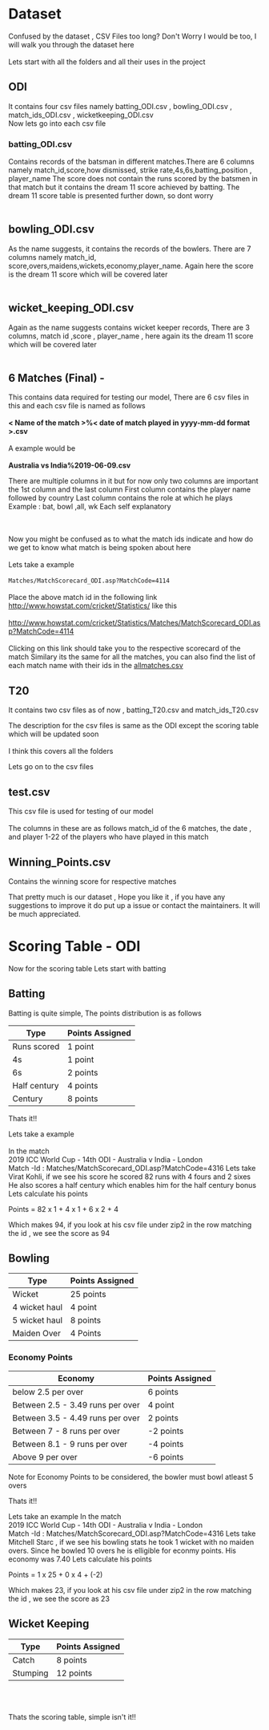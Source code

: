 # Dataset

Confused by the dataset , CSV Files too long? Don't Worry I would be too, I will walk you through the dataset here
</br></br>
Lets start with all the folders and all their uses in the project

## ODI

It contains four csv files namely batting_ODI.csv , bowling_ODI.csv , match_ids_ODI.csv , wicketkeeping_ODI.csv </br>
Now lets go into each csv file
		 
### batting_ODI.csv
Contains records of the batsman in different matches.There are 6 columns namely match_id,score,how dismissed, strike rate,4s,6s,batting_position , player_name
The score does not contain the runs scored by the batsmen in that match but it contains the dream 11 score achieved by batting.
The dream 11 score table is presented further down, so dont worry 
</br></br>
## bowling_ODI.csv 
As the name suggests, it contains the records of the bowlers. There are 7 columns namely match_id, score,overs,maidens,wickets,economy,player_name. Again here the score is the dream 11 score which will be covered later
</br></br>
## wicket_keeping_ODI.csv
Again as the name suggests contains wicket keeper records, There are 3 columns, match id ,score , player_name , here again its the dream 11 score which will be covered later
</br></br>
## 6 Matches (Final) - 
This contains data required for testing our model, There are 6 csv files in this and each csv file is named as follows 
</br></br>
**< Name of the match >%< date of match played in yyyy-mm-dd format >.csv**
</br></br>A example would be </br></br>
**Australia vs India%2019-06-09.csv**

There are multiple columns in it but for now only two columns are important the 1st column and the last column
First column contains the player name followed by country 
Last column contains the role at which he plays 
Example : bat, bowl ,all, wk
Each self explanatory

</br></br>
Now you might be confused as to what the match ids indicate and how do we get to know what match is being spoken about here </br></br>Lets take a example
		 </br><br>
		 ```
		 Matches/MatchScorecard_ODI.asp?MatchCode=4114 
		 ```
		</br></br>
		 Place the above match id in the following link http://www.howstat.com/cricket/Statistics/ like this
		</br></br>
		http://www.howstat.com/cricket/Statistics/Matches/MatchScorecard_ODI.asp?MatchCode=4114
		</br>	</br>
		Clicking on this link should take you to the respective scorecard of the match
		Similary its the same for all the matches, you can also find the list of each match name with their ids in the [allmatches.csv](https://github.com/lucasace/Best11-Fantasycricket/blob/master/allmatches.csv)

## T20

It contains two csv files as of now , batting_T20.csv and match_ids_T20.csv

The description for the csv files is same as the ODI except the scoring table which will be updated soon
</br></br>
I think this covers all the folders

Lets go on to the csv files

## test.csv

This csv file is used for testing of our model</br></br>The columns in these are as follows match_id of the 6 matches, the date , and player 1-22 of the players who have played in this match

## Winning_Points.csv
Contains the winning score for respective matches

That pretty much is our dataset , Hope you like it , if you have any suggestions to improve it do put up a issue or contact the maintainers. It will be much appreciated. 


# Scoring Table - ODI

Now for the scoring table
Lets start with batting

## Batting

Batting is quite simple, The points distribution is as follows

| Type | Points Assigned |
| ---- | --------------- |
| Runs scored | 1 point    |
| 4s   | 1 point     |
| 6s   | 2 points    |
| Half century| 4 points |
| Century | 8 points |
</vr>
Thats it!!

Lets take a example</br></br>
In the match   	
2019 ICC World Cup - 14th ODI - Australia v India - London
</br>
Match -Id : Matches/MatchScorecard_ODI.asp?MatchCode=4316
Lets take Virat Kohli, if we see his score he scored 82 runs with 4 fours and 2 sixes
He also scores a half century which enables him for the half century bonus
Lets calculate his points

Points  =  82 x 1 + 4 x 1  + 6 x 2  + 4 

 Which makes 94, if you look at his csv file under zip2 in the row matching the id , we see the score as 94

## Bowling

| Type | Points Assigned |
| ---- | --------------- |
| Wicket | 25 points    |
| 4 wicket haul   | 4 point     |
| 5 wicket haul   | 8 points    |
| Maiden Over     | 4 Points    |

### Economy Points

| Economy | Points Assigned |
| ---- | --------------- |
| below 2.5 per over | 6 points    |
| Between 2.5 - 3.49 runs per over   | 4 point |
| Between 3.5 - 4.49 runs per over| 2 points   |
| Between 7 - 8 runs per over| -2 points |
| Between 8.1 - 9 runs per over | -4 points |
| Above 9 per over | -6 points |

Note for Economy Points to be considered, the bowler must bowl atleast 5 overs


</vr>
Thats it!!

Lets take an example
In the match   	
2019 ICC World Cup - 14th ODI - Australia v India - London
</br>
Match -Id : Matches/MatchScorecard_ODI.asp?MatchCode=4316
Lets take Mitchell Starc , if we see his bowling stats he took 1 wicket with no maiden overs. Since he bowled 10 overs he is elligible for econmy points. His economy was 7.40
Lets calculate his points

Points  =  1 x 25 + 0 x 4 + (-2) 

 Which makes 23, if you look at his csv file under zip2 in the row matching the id , we see the score as 23

## Wicket Keeping

| Type | Points Assigned |
| ---- | --------------- |
| Catch | 8 points    |
| Stumping   | 12 points     |

</br></br>

Thats the scoring table, simple isn't it!!
